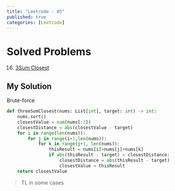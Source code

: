 ```yaml
---
title: "Leetcode - 05"
published: true
categories: [Leetcode]
---
```




# Solved Problems



16. [3Sum Closest](https://leetcode.com/problems/3sum-closest/)



## My Solution

Brute-force

```python
def threeSumClosest(nums: List[int], target: int) -> int:
    nums.sort()
    closestValue = sum(nums[:3])
    closestDistance = abs(closestValue - target)
    for i in range(len(nums)):
        for j in range(i+1,len(nums)):
            for k in range(j+1, len(nums)):
                thisResult = nums[i]+nums[j]+nums[k]
                if abs(thisResult - target) < closestDistance:
                    closestDistance = abs(thisResult - target)
                    closestValue = thisResult            
    return closestValue
```

> TL in some cases



